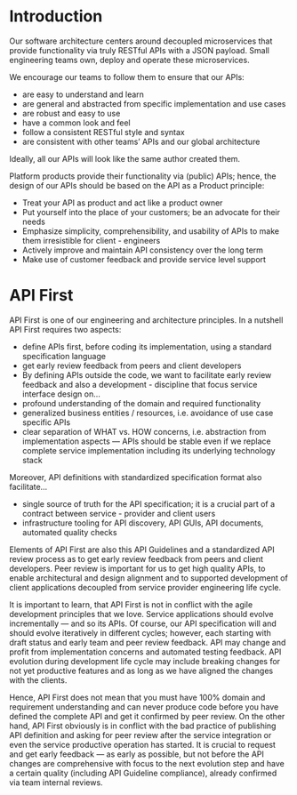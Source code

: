 # Introduction

Our software architecture centers around decoupled microservices that provide functionality via truly RESTful APIs with a JSON payload. Small engineering teams own, deploy and operate these microservices.

We encourage our teams to follow them to ensure that our APIs:

- are easy to understand and learn
- are general and abstracted from specific implementation and use cases
- are robust and easy to use
- have a common look and feel
- follow a consistent RESTful style and syntax
- are consistent with other teams’ APIs and our global architecture

Ideally, all our APIs will look like the same author created them.

Platform products provide their functionality via (public) APIs; hence, the design of our APIs should be based on the API as a Product principle:

- Treat your API as product and act like a product owner
- Put yourself into the place of your customers; be an advocate for their needs
- Emphasize simplicity, comprehensibility, and usability of APIs to make them irresistible for client - engineers
- Actively improve and maintain API consistency over the long term
- Make use of customer feedback and provide service level support

# API First

API First is one of our engineering and architecture principles. In a nutshell API First requires two aspects:

- define APIs first, before coding its implementation, using a standard specification language
- get early review feedback from peers and client developers
- By defining APIs outside the code, we want to facilitate early review feedback and also a development - discipline that focus service interface design on…​
- profound understanding of the domain and required functionality
- generalized business entities / resources, i.e. avoidance of use case specific APIs
- clear separation of WHAT vs. HOW concerns, i.e. abstraction from implementation aspects — APIs should be stable even if we replace complete service implementation including its underlying technology stack

Moreover, API definitions with standardized specification format also facilitate…​

- single source of truth for the API specification; it is a crucial part of a contract between service - provider and client users
- infrastructure tooling for API discovery, API GUIs, API documents, automated quality checks

Elements of API First are also this API Guidelines and a standardized API review process as to get early review feedback from peers and client developers. Peer review is important for us to get high quality APIs, to enable architectural and design alignment and to supported development of client applications decoupled from service provider engineering life cycle.

It is important to learn, that API First is not in conflict with the agile development principles that we love. Service applications should evolve incrementally — and so its APIs. Of course, our API specification will and should evolve iteratively in different cycles; however, each starting with draft status and early team and peer review feedback. API may change and profit from implementation concerns and automated testing feedback. API evolution during development life cycle may include breaking changes for not yet productive features and as long as we have aligned the changes with the clients.

Hence, API First does not mean that you must have 100% domain and requirement understanding and can never produce code before you have defined the complete API and get it confirmed by peer review. On the other hand, API First obviously is in conflict with the bad practice of publishing API definition and asking for peer review after the service integration or even the service productive operation has started. It is crucial to request and get early feedback — as early as possible, but not before the API changes are comprehensive with focus to the next evolution step and have a certain quality (including API Guideline compliance), already confirmed via team internal reviews.
